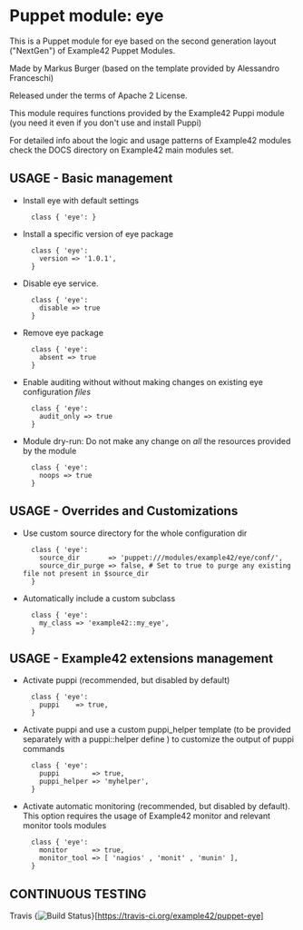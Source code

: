 # Puppet module: eye

This is a Puppet module for eye based on the second generation layout ("NextGen") of Example42 Puppet Modules.

Made by Markus Burger (based on the template provided by Alessandro Franceschi)

Released under the terms of Apache 2 License.

This module requires functions provided by the Example42 Puppi module (you need it even if you don't use and install Puppi)

For detailed info about the logic and usage patterns of Example42 modules check the DOCS directory on Example42 main modules set.


## USAGE - Basic management

* Install eye with default settings

        class { 'eye': }

* Install a specific version of eye package

        class { 'eye':
          version => '1.0.1',
        }

* Disable eye service.

        class { 'eye':
          disable => true
        }

* Remove eye package

        class { 'eye':
          absent => true
        }

* Enable auditing without without making changes on existing eye configuration *files*

        class { 'eye':
          audit_only => true
        }

* Module dry-run: Do not make any change on *all* the resources provided by the module

        class { 'eye':
          noops => true
        }


## USAGE - Overrides and Customizations
* Use custom source directory for the whole configuration dir

        class { 'eye':
          source_dir       => 'puppet:///modules/example42/eye/conf/',
          source_dir_purge => false, # Set to true to purge any existing file not present in $source_dir
        }

* Automatically include a custom subclass

        class { 'eye':
          my_class => 'example42::my_eye',
        }


## USAGE - Example42 extensions management
* Activate puppi (recommended, but disabled by default)

        class { 'eye':
          puppi    => true,
        }

* Activate puppi and use a custom puppi_helper template (to be provided separately with a puppi::helper define ) to customize the output of puppi commands 

        class { 'eye':
          puppi        => true,
          puppi_helper => 'myhelper',
        }

* Activate automatic monitoring (recommended, but disabled by default). This option requires the usage of Example42 monitor and relevant monitor tools modules

        class { 'eye':
          monitor      => true,
          monitor_tool => [ 'nagios' , 'monit' , 'munin' ],
        }

## CONTINUOUS TESTING

Travis {<img src="https://travis-ci.org/example42/puppet-eye.png?branch=master" alt="Build Status" />}[https://travis-ci.org/example42/puppet-eye]
